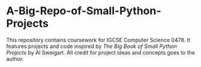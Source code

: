 # A-Big-Repo-of-Small-Python-Projects
This repository contains coursework for IGCSE Computer Science 0478. It features projects and code inspired by *The Big Book of Small Python Projects* by Al Sweigart. All credit for project ideas and concepts goes to the author.
